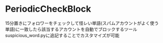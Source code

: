 # PeriodicCheckBlock
15分置きにフォロワーをチェックして怪レい単語(スパムアカウントがよく使う単語)に一致したら該当するアカウントを自動でブロックするツール
suspicious_word.pyに追記することでカスタマイズが可能
